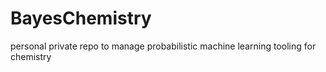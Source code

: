 # BayesChemistry
personal private repo to manage probabilistic machine learning tooling for chemistry
